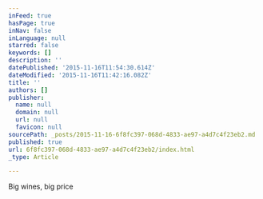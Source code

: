 ```yaml
---
inFeed: true
hasPage: true
inNav: false
inLanguage: null
starred: false
keywords: []
description: ''
datePublished: '2015-11-16T11:54:30.614Z'
dateModified: '2015-11-16T11:42:16.082Z'
title: ''
authors: []
publisher:
  name: null
  domain: null
  url: null
  favicon: null
sourcePath: _posts/2015-11-16-6f8fc397-068d-4833-ae97-a4d7c4f23eb2.md
published: true
url: 6f8fc397-068d-4833-ae97-a4d7c4f23eb2/index.html
_type: Article

---
```

Big wines, big price